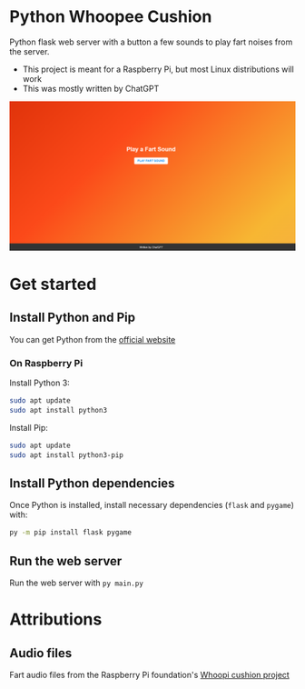 # Python Whoopee Cushion
Python flask web server with a button a few sounds to play fart noises from the server.
 - This project is meant for a Raspberry Pi, but most Linux distributions will work
 - This was mostly written by ChatGPT

![App Screenshot](/whoopeeCushionScreen.png)

# Get started

## Install Python and Pip
You can get Python from the [official website](https://www.python.org/downloads/)

### On Raspberry Pi
Install Python 3:
```bash
sudo apt update
sudo apt install python3
```

Install Pip:
```bash
sudo apt update
sudo apt install python3-pip
```

## Install Python dependencies
Once Python is installed, install necessary dependencies (`flask` and `pygame`) with:
```bash
py -m pip install flask pygame
```

## Run the web server
Run the web server with `py main.py`


# Attributions

## Audio files
Fart audio files from the Raspberry Pi foundation's [Whoopi cushion project](https://projects.raspberrypi.org/en/projects/whoopi-cushion)